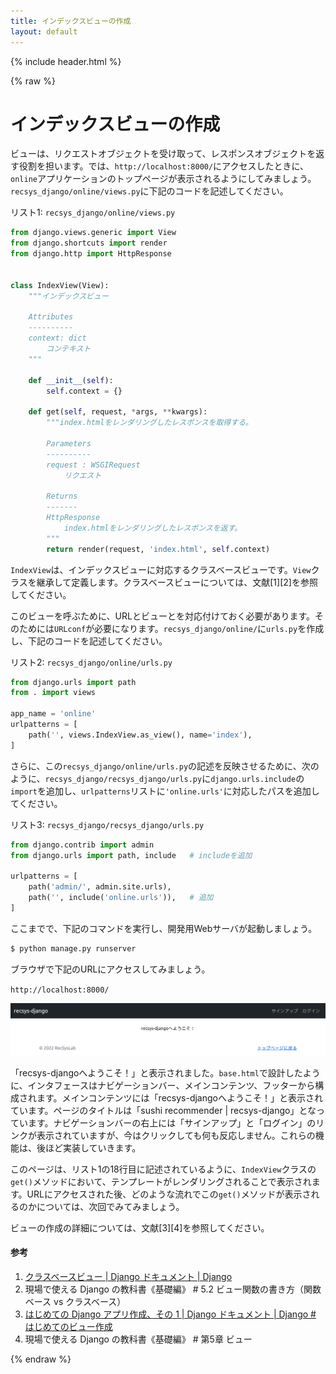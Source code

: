 ```yaml
---
title: インデックスビューの作成
layout: default
---
```


{% include header.html %}

{% raw %}

# インデックスビューの作成

ビューは、リクエストオブジェクトを受け取って、レスポンスオブジェクトを返す役割を担います。では、`http://localhost:8000/`にアクセスしたときに、`online`アプリケーションのトップページが表示されるようにしてみましょう。`recsys_django/online/views.py`に下記のコードを記述してください。

リスト1: `recsys_django/online/views.py`
```py
from django.views.generic import View
from django.shortcuts import render
from django.http import HttpResponse


class IndexView(View):
    """インデックスビュー

    Attributes
    ----------
    context: dict
        コンテキスト
    """

    def __init__(self):
        self.context = {}

    def get(self, request, *args, **kwargs):
        """index.htmlをレンダリングしたレスポンスを取得する。

        Parameters
        ----------
        request : WSGIRequest
            リクエスト

        Returns
        -------
        HttpResponse
            index.htmlをレンダリングしたレスポンスを返す。
        """
        return render(request, 'index.html', self.context)
```

`IndexView`は、インデックスビューに対応するクラスベースビューです。`View`クラスを継承して定義します。クラスベースビューについては、文献[1][2]を参照してください。

このビューを呼ぶために、URLとビューとを対応付けておく必要があります。そのためには`URLconf`が必要になります。`recsys_django/online/`に`urls.py`を作成し、下記のコードを記述してください。

リスト2: `recsys_django/online/urls.py`
```py
from django.urls import path
from . import views

app_name = 'online'
urlpatterns = [
    path('', views.IndexView.as_view(), name='index'),
]
```

さらに、この`recsys_django/online/urls.py`の記述を反映させるために、次のように、`recsys_django/recsys_django/urls.py`に`django.urls.include`の`import`を追加し、`urlpatterns`リストに`'online.urls'`に対応したパスを追加してください。

リスト3: `recsys_django/recsys_django/urls.py`
```py
from django.contrib import admin
from django.urls import path, include   # includeを追加

urlpatterns = [
    path('admin/', admin.site.urls),
    path('', include('online.urls')),   # 追加
]
```

ここまでで、下記のコマンドを実行し、開発用Webサーバが起動しましょう。

```bash
$ python manage.py runserver
```

ブラウザで下記のURLにアクセスしてみましょう。

`http://localhost:8000/`

![インタフェース](images/interface17.png)

「recsys-djangoへようこそ！」と表示されました。`base.html`で設計したように、インタフェースはナビゲーションバー、メインコンテンツ、フッターから構成されます。メインコンテンツには「recsys-djangoへようこそ！」と表示されています。ページのタイトルは「sushi recommender \| recsys-django」となっています。ナビゲーションバーの右上には「サインアップ」と「ログイン」のリンクが表示されていますが、今はクリックしても何も反応しません。これらの機能は、後ほど実装していきます。

このページは、リスト1の18行目に記述されているように、`IndexView`クラスの`get()`メソッドにおいて、テンプレートがレンダリングされることで表示されます。URLにアクセスされた後、どのような流れでこの`get()`メソッドが表示されるのかについては、次回でみてみましょう。

ビューの作成の詳細については、文献[3][4]を参照してください。

#### 参考
1. [クラスベースビュー \| Django ドキュメント \| Django](https://docs.djangoproject.com/ja/4.1/topics/class-based-views/)
1. 現場で使える Django の教科書《基礎編》 # 5.2 ビュー関数の書き方（関数ベース vs クラスベース）
1. [はじめての Django アプリ作成、その 1 \| Django ドキュメント \| Django # はじめてのビュー作成](https://docs.djangoproject.com/ja/4.1/intro/tutorial01/#write-your-first-view)
1. 現場で使える Django の教科書《基礎編》 # 第5章 ビュー

{% endraw %}
